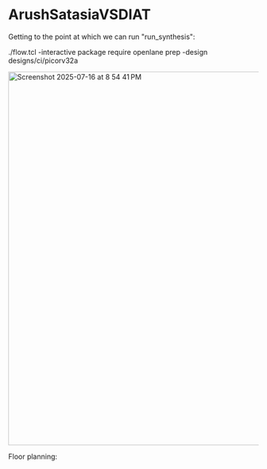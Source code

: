 # ArushSatasiaVSDIAT
Getting to the point at which we can run "run_synthesis":

./flow.tcl -interactive
package require openlane
prep -design designs/ci/picorv32a

<img width="1283" height="752" alt="Screenshot 2025-07-16 at 8 54 41 PM" src="https://github.com/user-attachments/assets/9555e909-82e4-4b86-8245-9c44d4c14151" />

Floor planning:
